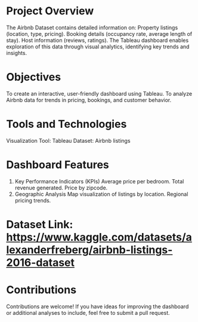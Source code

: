 # Project Overview
The Airbnb Dataset contains detailed information on:
Property listings (location, type, pricing).
Booking details (occupancy rate, average length of stay).
Host information (reviews, ratings).
The Tableau dashboard enables exploration of this data through visual analytics, identifying key trends and insights.
# Objectives
To create an interactive, user-friendly dashboard using Tableau.
To analyze Airbnb data for trends in pricing, bookings, and customer behavior.
# Tools and Technologies
Visualization Tool: Tableau
Dataset: Airbnb listings
# Dashboard Features
1. Key Performance Indicators (KPIs)
Average price per bedroom.
Total revenue generated.
Price by zipcode.
2. Geographic Analysis
Map visualization of listings by location.
Regional pricing trends.

# Dataset Link: https://www.kaggle.com/datasets/alexanderfreberg/airbnb-listings-2016-dataset

# Contributions
Contributions are welcome! If you have ideas for improving the dashboard or additional analyses to include, feel free to submit a pull request.

